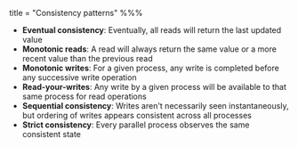 title = "Consistency patterns"
%%%

- **Eventual consistency**: Eventually, all reads will return the last updated value
- **Monotonic reads**: A read will always return the same value or a more recent value than the previous read
- **Monotonic writes**: For a given process, any write is completed before any successive write operation
- **Read-your-writes**: Any write by a given process will be available to that same process for read operations
- **Sequential consistency**: Writes aren't necessarily seen instantaneously, but ordering of writes appears consistent across all processes
- **Strict consistency**: Every parallel process observes the same consistent state
